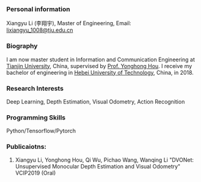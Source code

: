 ### Personal information
Xiangyu Li (李翔宇), Master of Engineering,
Email: lixiangyu_1008@tju.edu.cn

### Biography
I am now master student in Information and Communication Engineering at [Tianjin University](http://seea.tju.edu.cn/), China, supervised by [Prof. Yonghong Hou](http://seea.tju.edu.cn/szdw/txx/201704/t20170405_293349.htm). I receive my bachelor of engineering in [Hebei University of Technology](https://xinxi.hebut.edu.cn/), China, in 2018.

### Research Interests
Deep Learning, Depth Estimation, Visual Odometry, Action Recognition

### Programming Skills
Python/Tensorflow/Pytorch

### Publicaiotns:

1. Xiangyu Li, Yonghong Hou, Qi Wu, Pichao Wang, Wanqing Li
"DVONet: Unsupervised Monocular Depth Estimation and Visual Odometry"
VCIP2019 (Oral)

